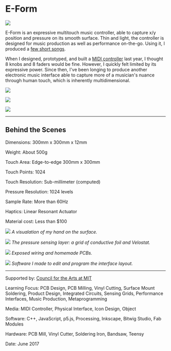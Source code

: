 # E-Form

![](EForm1.jpg)

E-Form is an expressive multitouch music controller, able to capture x/y position and pressure on its smooth surface. Thin and light, the controller is designed for music production as well as performance on-the-go. Using it, I produced a [few short songs](https://soundcloud.com/william-vvu/sets/balance).

When I designed, prototyped, and built a [MIDI controller](https://github.com/willy-vvu/Mixer) last year, I thought 8 knobs and 8 faders would be fine. However, I quickly felt limited by its expressive power. Since then, I've been longing to produce another electronic music interface able to capture more of a musician's nuance through human touch, which is inherently multidimensional.

![](EForm2.jpg)

![](EForm3.jpg)

![](EForm4.jpg)

---

## Behind the Scenes

Dimensions: 300mm x 300mm x 12mm

Weight: About 500g

Touch Area: Edge-to-edge 300mm x 300mm

Touch Points: 1024

Touch Resolution: Sub-millimeter (computed)

Pressure Resolution: 1024 levels

Sample Rate: More than 60Hz

Haptics: Linear Resonant Actuator

Material cost: Less than $100

![](EForm5.jpg)
*A visualation of my hand on the surface.*

![](EForm6.jpg)
*The pressure sensing layer: a grid of conductive foil and Velostat.*

![](EForm7.jpg)
*Exposed wiring and homemade PCBs.*

![](EForm8.png)
*Software I made to edit and program the interface layout.*

---

Supported by: [Council for the Arts at MIT](http://arts.mit.edu/welcome/camit/)

Learning Focus: PCB Design, PCB Milling, Vinyl Cutting, Surface Mount Soldering, Product Design, Integrated Circuits, Sensing Grids, Performance Interfaces, Music Production, Metaprogramming

Media: MIDI Controller, Physical Interface, Icon Design, Object

Software: C++, JavaScript, p5.js, Processing, Inkscape, Bitwig Studio, Fab Modules

Hardware: PCB Mill, Vinyl Cutter, Soldering Iron, Bandsaw, Teensy

Date: June 2017
